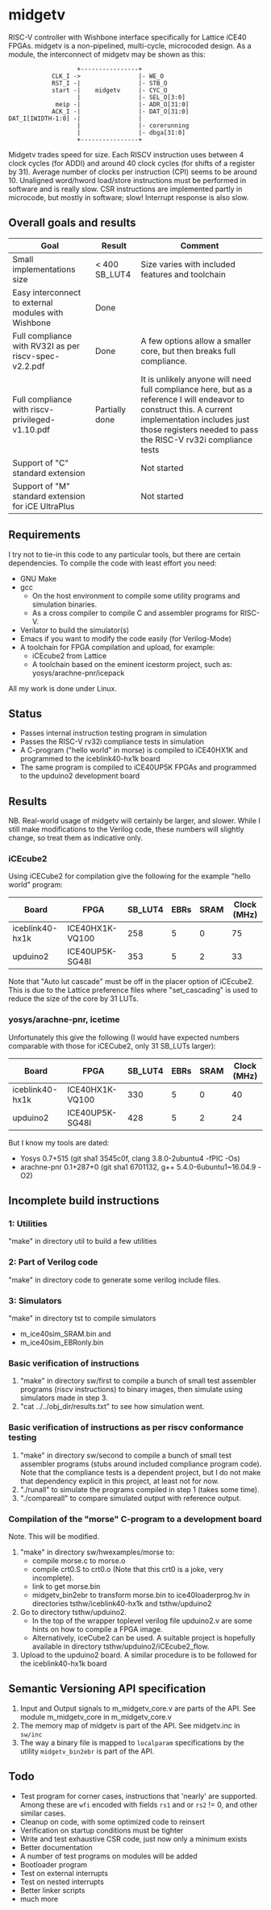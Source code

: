 # midgetv

RISC-V controller with Wishbone interface specifically for Lattice
iCE40 FPGAs. midgetv is a non-pipelined, multi-cycle, microcoded design. As a
module, the interconnect of midgetv may be shown as this:

   
                       +----------------+
                CLK_I ->                |- WE_O
                RST_I -|                |- STB_O
                start -|    midgetv     |- CYC_O
                       |                |- SEL_O[3:0] 
                 meip -|                |- ADR_O[31:0]
                ACK_I -|                |- DAT_O[31:0]
    DAT_I[IWIDTH-1:0] -|                |
                       |                |- corerunning
                       |                |- dbga[31:0]
                       +----------------+

Midgetv trades speed for size. Each RISCV instruction uses between 4
clock cycles (for ADDI) and around 40 clock cycles (for shifts of a
register by 31). Average number of clocks per instruction (CPI) seems to be
around 10. Unaligned word/hword load/store instructions must be performed in
software and is really slow. CSR instructions are implemented partly
in microcode, but mostly in software; slow! Interrupt response is also slow. 


## Overall goals and results

| Goal          | Result | Comment |
| ------------- | ------ | ------- |
| Small implementations size | < 400 SB_LUT4 | Size varies with included features and toolchain |
| Easy interconnect to external modules with Wishbone | Done | |
| Full compliance with RV32I as per riscv-spec-v2.2.pdf | Done | A few options allow a smaller core, but then breaks full compliance. |
| Full compliance with riscv-privileged-v1.10.pdf | Partially done | It is unlikely anyone will need full compliance here, but as a reference I will endeavor to construct this. A current implementation includes just those registers needed to pass the RISC-V rv32i compliance tests |
| Support of "C" standard extension | | Not started |
| Support of "M" standard extension for iCE UltraPlus | | Not started |

## Requirements

I try not to tie-in this code to any particular tools, but there are
certain dependencies. To compile the code with least effort you need:

- GNU Make
- gcc
  - On the host environment to compile some utility programs and simulation binaries.
  - As a cross compiler to compile C and assembler programs for RISC-V.
- Verilator to build the simulator(s)
- Emacs if you want to modify the code easily (for Verilog-Mode)
- A toolchain for FPGA compilation and upload, for example:
  - iCEcube2 from Lattice
  - A toolchain based on the eminent icestorm project, such as: yosys/arachne-pnr/icepack

All my work is done under Linux.
  
## Status 
- Passes internal instruction testing program in simulation
- Passes the RISC-V rv32i compliance tests in simulation
- A C-program ("hello world" in morse) is compiled to
  iCE40HX1K and programmed to the iceblink40-hx1k board
- The same program is compiled to iCE40UP5K FPGAs and programmed to
  the upduino2 development board

## Results

NB. Real-world usage of midgetv will certainly be larger, and
slower. While I still make modifications to the Verilog code, these
numbers will slightly change, so treat them as indicative only.

### iCEcube2
Using iCECube2 for compilation give the following for the example "hello world" program:

Board           | FPGA            | SB_LUT4  | EBRs | SRAM | Clock (MHz)
--------------- | --------------- | -------- | ---- | ---- | -----------
iceblink40-hx1k | ICE40HX1K-VQ100 | 258      |  5   |  0   | 75         
upduino2        | ICE40UP5K-SG48I | 353      |  5   |  2   | 33         

Note that "Auto lut cascade" must be off in the placer option of
iCEcube2. This is due to the Lattice preference files where
"set_cascading" is used to reduce the size of the core by 31 LUTs.

### yosys/arachne-pnr, icetime
Unfortunately this give the following
(I would have expected numbers comparable with those for iCECube2, only 31 SB_LUTs larger):

Board           | FPGA            | SB_LUT4  | EBRs | SRAM | Clock (MHz)
--------------- | --------------- | -------- | ---- | ---- | -----------
iceblink40-hx1k | ICE40HX1K-VQ100 | 330      |  5   |  0   | 40         
upduino2        | ICE40UP5K-SG48I | 428      |  5   |  2   | 24         

But I know my tools are dated:
- Yosys 0.7+515 (git sha1 3545c0f, clang 3.8.0-2ubuntu4 -fPIC -Os)
- arachne-pnr 0.1+287+0 (git sha1 6701132, g++ 5.4.0-6ubuntu1~16.04.9 -O2)


## Incomplete build instructions

### 1: Utilities
"make" in directory util to build a few utilities

### 2: Part of Verilog code
"make" in directory code to generate some verilog include files.

### 3: Simulators
"make" in directory tst to compile simulators
 - m_ice40sim_SRAM.bin and
 - m_ice40sim_EBRonly.bin


### Basic verification of instructions
1. "make" in directory sw/first to compile a bunch of small test
   assembler programs (riscv instructions) to binary images, then
   simulate using simulators made in step 3.
2. "cat ../../obj_dir/results.txt" to see how simulation went.

### Basic verification of instructions as per riscv conformance testing
1. "make" in directory sw/second to compile a bunch of small test
   assembler programs (stubs around included compliance program code).
   Note that the compliance tests is a dependent project, but I do
   not make that dependency explicit in this project, at least not
   for now.
2. "./runall" to simulate the programs compiled in step 1 (takes some time).
3. "./compareall" to compare simulated output with reference output.

### Compilation of the "morse" C-program to a development board
Note. This will be modified.
1. "make" in directory sw/hwexamples/morse to:
   - compile morse.c to morse.o
   - compile crt0.S to crt0.o (Note that this crt0 is a joke, very incomplete).
   - link to get morse.bin
   - midgetv_bin2ebr to transform morse.bin to ice40loaderprog.hv in
     directories tsthw/iceblink40-hx1k and tsthw/upduino2
1. Go to directory tsthw/upduino2.
   - In the top of the wrapper toplevel
     verilog file upduino2.v are some hints on how to compile a FPGA image.
   - Alternatively, iceCube2 can be used. A suitable project is hopefully
      available in directory tsthw/upduino2/iCEcube2_flow.
1. Upload to the upduino2 board. A similar procedure is to be followed for
   the iceblink40-hx1k board
   

## Semantic Versioning API specification
1. Input and Output signals to m_midgetv_core.v are parts of the API.
   See module m_midgetv_core in m_midgetv_core.v
2. The memory map of midgetv is part of the API. See midgetv.inc in `sw/inc`
3. The way a binary file is mapped to `localparam` specifications by the
   utility `midgetv_bin2ebr` is part of the API.


## Todo

- Test program for corner cases, instructions that 'nearly' are
  supported.  Among these are `wfi` encoded with fields `rs1` and or
  `rs2` != 0, and other similar cases.
- Cleanup on code, with some optimized code to reinsert
- Verification on startup conditions must be tighter
- Write and test exhaustive CSR code, just now only a minimum exists
- Better documentation
- A number of test programs on modules will be added
- Bootloader program
- Test on external interrupts
- Test on nested interrupts
- Better linker scripts
- much more

